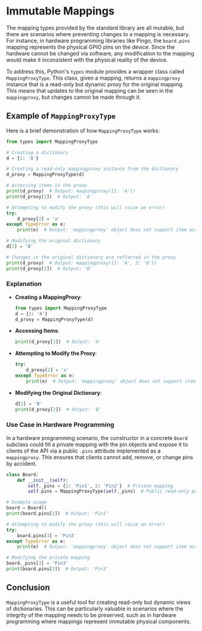 # Immutable Mappings

The mapping types provided by the standard library are all mutable, but there are scenarios where preventing changes to a mapping is necessary. For instance, in hardware programming libraries like Pingo, the `board.pins` mapping represents the physical GPIO pins on the device. Since the hardware cannot be changed via software, any modification to the mapping would make it inconsistent with the physical reality of the device.

To address this, Python's `types` module provides a wrapper class called `MappingProxyType`. This class, given a mapping, returns a `mappingproxy` instance that is a read-only but dynamic proxy for the original mapping. This means that updates to the original mapping can be seen in the `mappingproxy`, but changes cannot be made through it.

## Example of `MappingProxyType`

Here is a brief demonstration of how `MappingProxyType` works:

```python
from types import MappingProxyType

# Creating a dictionary
d = {1: 'A'}

# Creating a read-only mappingproxy instance from the dictionary
d_proxy = MappingProxyType(d)

# Accessing items in the proxy
print(d_proxy)  # Output: mappingproxy({1: 'A'})
print(d_proxy[1])  # Output: 'A'

# Attempting to modify the proxy (this will raise an error)
try:
    d_proxy[2] = 'x'
except TypeError as e:
    print(e)  # Output: 'mappingproxy' object does not support item assignment

# Modifying the original dictionary
d[2] = 'B'

# Changes in the original dictionary are reflected in the proxy
print(d_proxy)  # Output: mappingproxy({1: 'A', 2: 'B'})
print(d_proxy[2])  # Output: 'B'
```

### Explanation

- **Creating a MappingProxy**:
    ```python
    from types import MappingProxyType
    d = {1: 'A'}
    d_proxy = MappingProxyType(d)
    ```

- **Accessing Items**:
    ```python
    print(d_proxy[1])  # Output: 'A'
    ```

- **Attempting to Modify the Proxy**:
    ```python
    try:
        d_proxy[2] = 'x'
    except TypeError as e:
        print(e)  # Output: 'mappingproxy' object does not support item assignment
    ```

- **Modifying the Original Dictionary**:
    ```python
    d[2] = 'B'
    print(d_proxy[2])  # Output: 'B'
    ```

### Use Case in Hardware Programming

In a hardware programming scenario, the constructor in a concrete `Board` subclass could fill a private mapping with the pin objects and expose it to clients of the API via a public `.pins` attribute implemented as a `mappingproxy`. This ensures that clients cannot add, remove, or change pins by accident.

```python
class Board:
    def __init__(self):
        self._pins = {1: 'Pin1', 2: 'Pin2'}  # Private mapping
        self.pins = MappingProxyType(self._pins)  # Public read-only proxy

# Example usage
board = Board()
print(board.pins[1])  # Output: 'Pin1'

# Attempting to modify the proxy (this will raise an error)
try:
    board.pins[3] = 'Pin3'
except TypeError as e:
    print(e)  # Output: 'mappingproxy' object does not support item assignment

# Modifying the private mapping
board._pins[3] = 'Pin3'
print(board.pins[3])  # Output: 'Pin3'
```

## Conclusion

`MappingProxyType` is a useful tool for creating read-only but dynamic views of dictionaries. This can be particularly valuable in scenarios where the integrity of the mapping needs to be preserved, such as in hardware programming where mappings represent immutable physical components.
